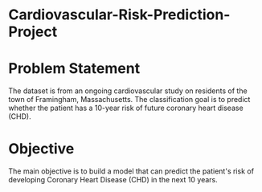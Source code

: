# Cardiovascular-Risk-Prediction-Project



# Problem Statement 

The dataset is from an ongoing cardiovascular study on residents of the town of Framingham, Massachusetts. The classification goal is to predict whether the patient has a 10-year risk of future coronary heart disease (CHD).



# Objective 

The main objective is to build a model that can predict the patient's risk of developing Coronary Heart Disease (CHD) in the next 10 years.



